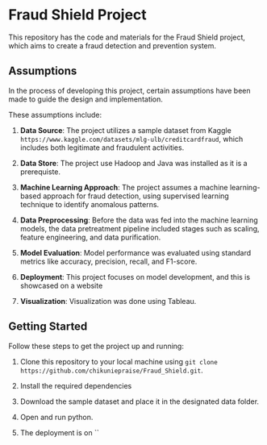 # Fraud Shield Project

This repository has the code and materials for the Fraud Shield project, which aims to create a fraud detection and prevention system.


## Assumptions

In the process of developing this project, certain assumptions have been made to guide the design and implementation. 

These assumptions include:

1. **Data Source**: The project utilizes a sample dataset from Kaggle `https://www.kaggle.com/datasets/mlg-ulb/creditcardfraud`, which includes both legitimate and fraudulent activities.

2. **Data Store**: The project use Hadoop and Java was installed as it is a prerequiste.

3. **Machine Learning Approach**: The project assumes a machine learning-based approach for fraud detection, using supervised learning technique to identify anomalous patterns.

4. **Data Preprocessing**: Before the data was fed into the machine learning models, the data pretreatment pipeline included stages such as scaling, feature engineering, and data purification.

5. **Model Evaluation**: Model performance was evaluated using standard metrics like accuracy, precision, recall, and F1-score. 

6. **Deployment**: This project focuses on model development, and this is showcased on a website ` `

7. **Visualization**: Visualization was done using Tableau.

## Getting Started

Follow these steps to get the project up and running:

1. Clone this repository to your local machine using `git clone https://github.com/chikuniepraise/Fraud_Shield.git`.

2. Install the required dependencies

3. Download the sample dataset and place it in the designated data folder.

4. Open and run python.

5. The deployment is on  ``


